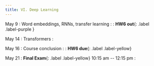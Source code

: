 ```yaml
---
title: VI. Deep Learning
---
```


May 9
: Word embeddings, RNNs, transfer learning
  : 
: **HW6 out**{: .label .label-purple }

May 14
: Transformers
  : 

May 16
: Course conclusion
  : 
: **HW6 due**{: .label .label-yellow}


May 21
: **Final Exam**{: .label .label-yellow} 10:15 am -- 12:15 pm
  : 
